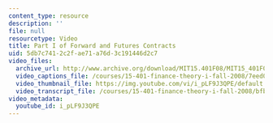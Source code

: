 ```yaml
---
content_type: resource
description: ''
file: null
resourcetype: Video
title: Part I of Forward and Futures Contracts
uid: 5db7c741-2c2f-ae71-a76d-3c191446d2c7
video_files:
  archive_url: http://www.archive.org/download/MIT15.401F08/MIT15_401F08_ses09_300k.mp4
  video_captions_file: /courses/15-401-finance-theory-i-fall-2008/7eed0b686d09536c8da6841cb788a41f_i_pLF9J3QPE.vtt
  video_thumbnail_file: https://img.youtube.com/vi/i_pLF9J3QPE/default.jpg
  video_transcript_file: /courses/15-401-finance-theory-i-fall-2008/bfb2918cabc110ae7dd1eaff2e744d0f_i_pLF9J3QPE.pdf
video_metadata:
  youtube_id: i_pLF9J3QPE
---
```

